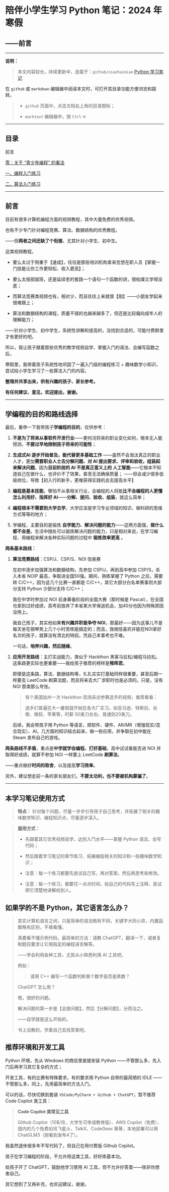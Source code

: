 # 陪伴小学生学习 Python 笔记：2024 年寒假

## ——前言

---

**说明：**

> 本文内容较长，持续更新中，连载于：`github/xiaohaimiao` [Python 学习笔记](https://github.com/xiaohaimiao/Python-Learning/ "Python 学习笔记")

在 `github` 或 `markdown` 编辑器中阅读本文时，可打开其目录功能方便浏览和跳转。

> + `github` 页面中，点击文档右上角的目录图标；
> 
> + `marktext` 编辑器中，按 `Ctrl-K`

---

## 目录

前言

[零：关于 “青少年编程” 的看法](Readme_0.md "查阅：零：关于 “青少年编程” 的看法")

[一、编程入门练习](Readme_1.md "查阅：一、编程入门练习")

[二、算法入门练习](Readme_2.md "查阅：二、算法入门练习")

---

## 前言

目前有很多计算机编程方面的视频教程，其中大量免费的优秀视频。

也有不少专门针对编程竞赛、算法、数据结构的优秀教程。

——但**两者之间还缺了个衔接**，尤其针对小学生、初中生。

这类视频教程，

+ 要么太过于侧重于【速成】，往往是那些培训机构拿来忽悠在职人员【掌握一门技能让你工作更轻松、收入更高】；

+ 要么太按部就班，还是延续老的套路一个语句一个函数的讲，很枯燥又学得没底；

+ 而算法竞赛类视频也有，相对少，而且往往上来就很【刚】——小朋友学起来很难跟上；

+ 算法和数据结构的课程，质量不错的也越来越多了，但还是比较偏向成年人的理解能力；

——针对小学生、初中学生，系统性讲解和提高的，没找到合适的，可能付费群里才有更好的吧。

所以，我让孩子跟着那些优秀的教学视频自学、掌握入门的语法、会编写函数之后，

寒假里，我带着孩子系统性地巩固了一遍入门级的编程练习 + 趣味数学小知识，尝试给小学生学习了一些算法入门的内容。

**整理并共享出来，供有兴趣的孩子、家长参考。**

**有任何建议、意见，欢迎提出，谢谢。**

---

## 学编程的目的和路线选择

最后，重申一下我带孩子**学编程的目的**，仅供参考：

1. **不是为了将来从事软件开发行业**——更何况将来的职业变化如何，根本无人能预测，**不要过早地限制孩子将来的可能性**；

2. **生成式AI 逐步开始普及，能代替更多基础工作**
   ——虽然不会淘汰真正的职业人才，更加**需要职业人士去分解问题、对 AI 提出要求、评审和验收，组装起来解决问题**。因为**目前阶段的 AI 不是真正意义上的 人工智能**——它根本不知道自己在做什么，也评价不了效果，甚至无法确保质量；
   ——但会减少很多低级岗位，导致【初入行的新手，更难获得实践机会去提高水平】

3. **编程是基本技能**，哪怕不从事相关行业，会编程的人将能**比不会编程的人更懂怎么利用好、指挥好 AI**——**分解、提问、验收、组装**，就这么简单；

4. **编程根本不需要到大学去学**，大学应该是学习专业领域的知识、做科研的思维方式等等的地方；

5. 学编程，主要目的是锻炼 **自学能力、解决问题的能力**——这两方面强，**做什么都不会差**。生活中随处可以锻炼解决问题的能力，只是相对来说，在学习编程、用编程来解决各种实际问题的过程中 **锻炼效率更高** 。

**两条基本路线：**

1. **算法竞赛路线**：CSP/J、CSP/S、NOI 信奥赛
   
   在初中逐步加强算法和数据结构，先参加 CSP/J，再到高中参加 CSP/S，杀入本省 NOIP 最高，争取进全国50强。期间，熟练掌握了 Python 之后，需要转 C/C++，因为这几个比赛一直都是 C/C++，其它大部分白名单赛事则大部分支持 Python 少部分支持 C/C++；
   
   我在中学时参加过 NOI 前身筹备阶段的全国大赛（那时候是 Pascal），在全国也拿到过好成绩，高考前放弃了本省某大学保送机会，加40分也因为特殊原因没用上。
   
   我自己孩子，其实他如果**有兴趣并积极争夺 NOI**，那最好——因为这事儿不是每天坐在钢琴凳上几个小时苦练能搞定的；而且，我相信喜欢并能在NOI拿好名次的孩子，就算没有清北的特招，凭自己本事考也不难。
   
   一句话，**培养兴趣，然后随缘**。

2. **应用开发路线**：主打实战能力，类似于 Hackthon 黑客马拉松/编程马拉松。
   这条路更实际也更重要——我给孩子推荐的榜样是**稚晖君**。
   
   即便是这条路，算法、数据结构等，扎扎实实打基础同样很重要，甚至后期一样要去 LeetCode 刷算法题，而且将来去大厂求职时也是必须的。只是，没有 NOI 那类那么夸张。
   
   > 有个美国加州一次 Hackthon 现场采访参赛选手的视频，推荐看看：
   > 
   > 选手们普遍在大一暑假就开始在各大厂实习，如亚马逊、特斯拉、谷歌、微软、苹果等，时薪 50美刀左右，普通则20美刀。
   
   后续，我会带孩子用 Python 等语言，把软件、硬件、AR/MR（增强现实/混合现实）、AI，几方面的知识结合起来，做一些应用，并争取在初中能在 Steam 发布自己的游戏。

**两条路线不矛盾**，重点是**中学就学会编程、打好基础**，高中试试看能否进 NOI 并取得好成绩，就算不参加 NOI 一样要上 LeetCode **刷算法**。

——重点做好**时间的取舍**，以及提高**学习效率**。

另外，建议想走前一条的家长朋友们，**不要太功利，也不要被机构蒙骗了**。

---

## 本学习笔记使用方式

> **特点：** 针对每个问题，尽量一步步引导孩子自己思考，并拓展了相关的趣味数学知识、编程知识点，尽量逐步深入。

> **服用方式：**
> 
> - 先跟着其它优秀视频自学，达到入门水平——掌握 Python 语法、会写代码；
> 
> - 然后跟着学习笔记的章节练习、拓展编程相关的知识和一些趣味数学知识；
> 
> - 注意：每一个练习都要先尝试自己写，再对答案，然后再思考和修改。
> 
> - 注意：每一个练习，都要花一点点时间，给自己的代码写上注释，尝试把它清楚地讲解给别人。

## 如果学的不是 Python，其它语言怎么办？

> 其实计算机语言之间，只是简单的语法略有不同，关键字大同小异，内置函数略有区别，不难看懂。
> 
> 真要看不懂示例代码，最简单的方法：请教 ChatGPT，翻译一下，或者复制题目要求让它用指定的编程语言解答。
> 
> ——学会利用各种工具，尤其从小熟悉利用 AI 工具吧。
> 
> 例如：
> 
> > 请用 C++ 编写一个函数判断某个数字是否是素数？
> 
> ChatGPT 怎么用？
> 
> 嗯，很好的问题。
> 
> 解决问题的第一步是【会提问题】，然后【分解问题】，分而治之。
> 
> ——自学就是这么开始的。
> 
> 书上没教的，学着自己去找答案吧。

## 推荐环境和开发工具

Python 环境，先从 Windows 的商店里直接安装 Python
——不管那么多，先入门后再学习其它复杂的方式；

开发工具，有的比赛有特殊要求，有的要求用 Python 自带的最简陋的 IDLE
——不管那么多，同上，先用最简单的方法入门。

可以的话，尽快切换到套装 `VSCode/PyCharm + Github + ChatGPT`，暂不推荐 Code Copilot 类工具：

> **Code Copilot 类常见工具**
> 
> Github Copilot（10$/月，大学生可申请教育版）、AWS Copilot（免费）、国内的几个免费如讯飞星火、TalkX、CodeGeex 等等，本地部署可以用 ChatGLM3（刚看到发布4了）。

我虽然退休很多年不写代码了，但自己在用付费版 Github Copilot。

孩子在学习编程的阶段，不允许用这类工具，好好练基本功。

给孩子开了 ChatGPT，鼓励他学习使用 AI 工具，但不允许抄答案——除非你想害自己。

其它想到了又再补充，也欢迎建议，谢谢。
